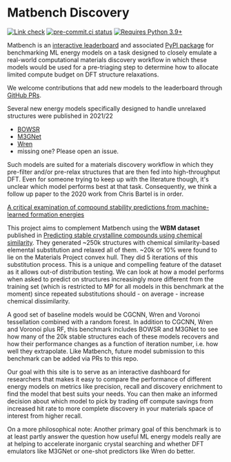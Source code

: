 # Matbench Discovery

[![Link check](https://github.com/janosh/matbench-discovery/actions/workflows/test.yml/badge.svg)](https://github.com/janosh/matbench-discovery/actions/workflows/test.yml)
[![pre-commit.ci status](https://results.pre-commit.ci/badge/github/janosh/matbench-discovery/main.svg?badge_token=Qza33izjRxSbegTqeSyDvA)](https://results.pre-commit.ci/latest/github/janosh/matbench-discovery/main?badge_token=Qza33izjRxSbegTqeSyDvA)
[![Requires Python 3.9+](https://img.shields.io/badge/Python-3.9+-blue.svg?logo=python)](https://python.org/downloads)

</h4>

Matbench is an [interactive leaderboard](https://matbench-discovery.janosh.dev/figures) and associated [PyPI package](https://pypi.org/project/matbench-discovery) for benchmarking ML energy models on a task designed to closely emulate a real-world computational materials discovery workflow in which these models would be used for a pre-triaging step to determine how to allocate limited compute budget on DFT structure relaxations.

We welcome contributions that add new models to the leaderboard through [GitHub PRs](https://github.com/janosh/matbench-discovery/pulls).

Several new energy models specifically designed to handle unrelaxed structures were published in 2021/22

- [BOWSR](https://sciencedirect.com/science/article/pii/S1369702121002984)
- [M3GNet](https://arxiv.org/abs/2202.02450)
- [Wren](https://arxiv.org/abs/2106.11132)
- missing one? Please open an issue.

Such models are suited for a materials discovery workflow in which they pre-filter and/or pre-relax structures that are then fed into high-throughput DFT. Even for someone trying to keep up with the literature though, it's unclear which model performs best at that task. Consequently, we think a follow up paper to the 2020 work from Chris Bartel is in order.

[A critical examination of compound stability predictions from machine-learned formation energies](https://nature.com/articles/s41524-020-00362-y)

This project aims to complement Matbench using the **WBM dataset** published in [Predicting stable crystalline compounds using chemical similarity](https://nature.com/articles/s41524-020-00481-6). They generated ~250k structures with chemical similarity-based elemental substitution and relaxed all of them. ~20k or 10% were found to lie on the Materials Project convex hull. They did 5 iterations of this substitution process. This is a unique and compelling feature of the dataset as it allows out-of distribution testing. We can look at how a model performs when asked to predict on structures increasingly more different from the training set (which is restricted to MP for all models in this benchmark at the moment) since repeated substitutions should - on average - increase chemical dissimilarity.

A good set of baseline models would be CGCNN, Wren and Voronoi tessellation combined with a random forest. In addition to CGCNN, Wren and Voronoi plus RF, this benchmark includes BOWSR and M3GNet to see how many of the 20k stable structures each of these models recovers and how their performance changes as a function of iteration number, i.e. how well they extrapolate. Like Matbench, future model submission to this benchmark can be added via PRs to this repo.

Our goal with this site is to serve as an interactive dashboard for researchers that makes it easy to compare the performance of different energy models on metrics like precision, recall and discovery enrichment to find the model that best suits your needs. You can then make an informed decision about which model to pick by trading off compute savings from increased hit rate to more complete discovery in your materials space of interest from higher recall.

On a more philosophical note: Another primary goal of this benchmark is to at least partly answer the question how useful ML energy models really are at helping to accelerate inorganic crystal searching and whether DFT emulators like M3GNet or one-shot predictors like Wren do better.
